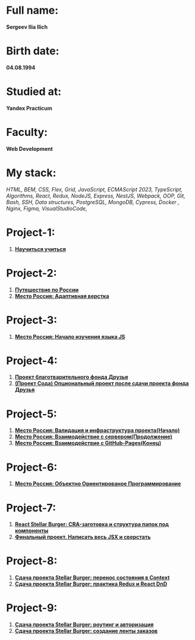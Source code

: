 # Full name: 
**Sergeev Ilia Ilich**

# Birth date: 
**04.08.1994**

# Studied at: 
**Yandex Practicum**

# Faculty:
**Web Development**

# My stack: 
*HTML, BEM,
CSS, Flex, Grid,
JavaScript, ECMAScript 2023, TypeScript, Algorithms, React, Redux, NodeJS, Express, NestJS, Webpack, OOP,
Git, Bash, SSH,
Data structures, PostgreSQL, MongoDB,
Cypress, Docker , Nginx, Figma, VisualStudioCode,*

# Project-1: 
1. [**Научиться учиться**](https://nlsusr.github.io/how-to-learn-plus)

# Project-2: 
1. [**Путешествие по России**](https://nlsusr.github.io/russian-travel/)
2. [**Место Россия: Адаптивная верстка**](https://nlsusr.github.io/mesto-project/)

# Project-3: 
1. [**Место Россия: Начало изучения языка JS**](https://nlsusr.github.io/mesto-project/)

# Project-4: 
1. [**Проект благотварительного фонда Друзья**](https://nlsusr.github.io/friend-fund-project)
2. [**(Проект Сода) Опциональный проект после сдачи проекта фонда Друзья**](https://nlsusr.github.io/soda-project)

# Project-5: 
1. [**Место Россия: Валидация и инфраструктура проекта(Начало)**](https://nlsusr.github.io/mesto-project/)
2. [**Место Россия: Взаимодействие с сервером(Продолжение)**](https://nlsusr.github.io/mesto-project/)
3. [**Место Россия: Взаимодействие с GitHub-Pages(Конец)**](https://nlsusr.github.io/mesto-project/)

# Project-6: 
1. [**Место Россия: Объектно Ориентированое Программирование**](https://nlsusr.github.io/mesto-project/)

# Project-7: 
1. [**React Stellar Burger: CRA-заготовка и структура папок под компоненты**](https://nlsusr.github.io/react-stellar-burger/)
2. [**Финальный проект. Написать весь JSX и сверстать**](https://nlsusr.github.io/react-stellar-burger/)

# Project-8: 
1. [**Сдача проекта Stellar Burger: перенос состояния в Context**](https://nlsusr.github.io/react-stellar-burger/)
2. [**Сдача проекта Stellar Burger: практика Redux и React DnD**](https://nlsusr.github.io/react-stellar-burger/)

# Project-9: 
1. [**Сдача проекта Stellar Burger: роутинг и авторизация**](https://nlsusr.github.io/react-stellar-burger/)
2. [**Сдача проекта Stellar Burger: создание ленты заказов**](https://nlsusr.github.io/react-stellar-burger/)
